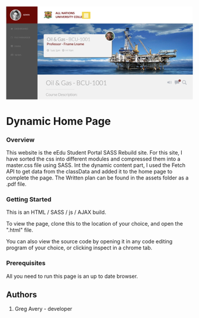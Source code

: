 ![All about Dynamic Home Page](images/dynamic_content_ref.png "Dynamic Content Ref Img")

# Dynamic Home Page

### Overview
This website is the eEdu Student Portal SASS Rebuild site. For this site, I have sorted the css into different modules and compressed them into a master.css file using SASS. Int the dynamic content part, I used the Fetch API to get data from the classData and added it to the home page to complete the page. The Written plan can be found in the assets folder as a .pdf file. 

### Getting Started
This is an HTML / SASS / js / AJAX build.

To view the page, clone this to the location of your choice, and open the ".html" file.

You can also view the source code by opening it in any code editing program of your choice, or clicking inspect in a chrome tab.

### Prerequisites
All you need to run this page is an up to date browser.

## Authors
1. Greg Avery - developer
